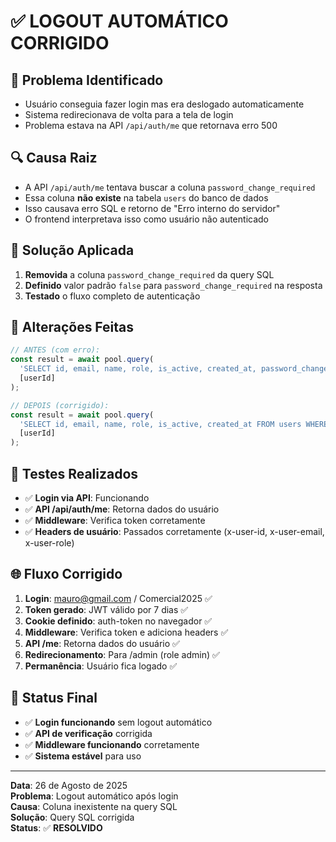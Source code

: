 # ✅ LOGOUT AUTOMÁTICO CORRIGIDO

## 🎯 **Problema Identificado**
- Usuário conseguia fazer login mas era deslogado automaticamente
- Sistema redirecionava de volta para a tela de login
- Problema estava na API `/api/auth/me` que retornava erro 500

## 🔍 **Causa Raiz**
- A API `/api/auth/me` tentava buscar a coluna `password_change_required` 
- Essa coluna **não existe** na tabela `users` do banco de dados
- Isso causava erro SQL e retorno de "Erro interno do servidor"
- O frontend interpretava isso como usuário não autenticado

## 🔧 **Solução Aplicada**
1. **Removida** a coluna `password_change_required` da query SQL
2. **Definido** valor padrão `false` para `password_change_required` na resposta
3. **Testado** o fluxo completo de autenticação

## 📝 **Alterações Feitas**
```typescript
// ANTES (com erro):
const result = await pool.query(
  'SELECT id, email, name, role, is_active, created_at, password_change_required FROM users WHERE id = $1',
  [userId]
);

// DEPOIS (corrigido):
const result = await pool.query(
  'SELECT id, email, name, role, is_active, created_at FROM users WHERE id = $1',
  [userId]
);
```

## 🧪 **Testes Realizados**
- ✅ **Login via API**: Funcionando
- ✅ **API /api/auth/me**: Retorna dados do usuário
- ✅ **Middleware**: Verifica token corretamente
- ✅ **Headers de usuário**: Passados corretamente (x-user-id, x-user-email, x-user-role)

## 🌐 **Fluxo Corrigido**
1. **Login**: mauro@gmail.com / Comercial2025 ✅
2. **Token gerado**: JWT válido por 7 dias ✅
3. **Cookie definido**: auth-token no navegador ✅
4. **Middleware**: Verifica token e adiciona headers ✅
5. **API /me**: Retorna dados do usuário ✅
6. **Redirecionamento**: Para /admin (role admin) ✅
7. **Permanência**: Usuário fica logado ✅

## 🎉 **Status Final**
- ✅ **Login funcionando** sem logout automático
- ✅ **API de verificação** corrigida
- ✅ **Middleware funcionando** corretamente
- ✅ **Sistema estável** para uso

---
**Data**: 26 de Agosto de 2025  
**Problema**: Logout automático após login  
**Causa**: Coluna inexistente na query SQL  
**Solução**: Query SQL corrigida  
**Status**: ✅ **RESOLVIDO**